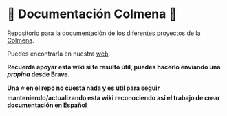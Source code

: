 # :honeybee: Documentación Colmena :honeybee:

Repositorio para la documentación de los diferentes proyectos de la [Colmena](https://www.colmenalabs.org).

Puedes encontrarla en nuestra [web](https://wiki.colmenalabs.org/).

**Recuerda apoyar esta wiki si te resultó útil, puedes hacerlo enviando una _propina_ desde Brave.**

**Una :star: en el repo no cuesta nada y es útil para seguir manteniendo/actualizando esta wiki reconociendo así el trabajo de crear documentación en Español**
